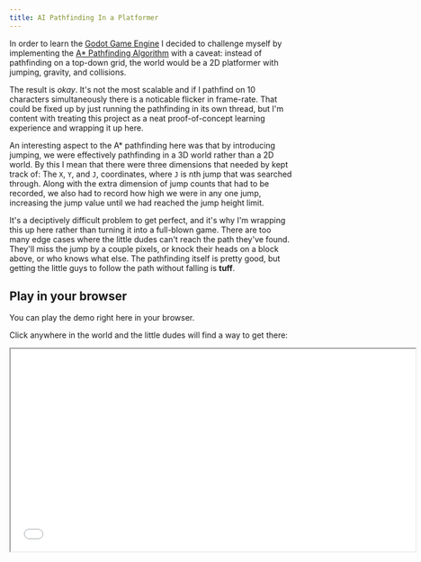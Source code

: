```yaml
---
title: AI Pathfinding In a Platformer
---
```


In order to learn the [Godot Game Engine](https://godotengine.org/) I decided to challenge myself by implementing the [A* Pathfinding Algorithm](https://en.wikipedia.org/wiki/A*_search_algorithm) with a caveat: instead of pathfinding on a top-down grid, the world would be a 2D platformer with jumping, gravity, and collisions.

The result is *okay*. It's not the most scalable and if I pathfind on 10 characters simultaneously there is a noticable flicker in frame-rate. That could be fixed up by just running the pathfinding in its own thread, but I'm content with treating this project as a neat proof-of-concept learning experience and wrapping it up here.

An interesting aspect to the A* pathfinding here was that by introducing jumping, we were effectively pathfinding in a 3D world rather than a 2D world. By this I mean that there were three dimensions that needed by kept track of: The `X`, `Y`, and `J`, coordinates, where `J` is nth jump that was searched through. Along with the extra dimension of jump counts that had to be recorded, we also had to record how high we were in any one jump, increasing the jump value until we had reached the jump height limit. 

It's a deciptively difficult problem to get perfect, and it's why I'm wrapping this up here rather than turning it into a full-blown game. There are too many edge cases where the little dudes can't reach the path they've found. They'll miss the jump by a couple pixels, or knock their heads on a block above, or who knows what else. The pathfinding itself is pretty good, but getting the little guys to follow the path without falling is **tuff**. 


Play in your browser
--------------------

You can play the demo right here in your browser.

Click anywhere in the world and the little dudes will find a way to get there:

 <iframe src="/games/side-track/side-track.html" width=720 height=360></iframe> 